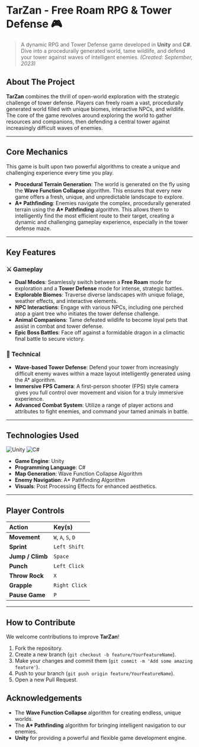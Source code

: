 # TarZan - Free Roam RPG & Tower Defense 🎮

> A dynamic RPG and Tower Defense game developed in **Unity** and **C#**. Dive into a procedurally generated world, tame wildlife, and defend your tower against waves of intelligent enemies. *(Created: September, 2023)*

## About The Project

**TarZan** combines the thrill of open-world exploration with the strategic challenge of tower defense. Players can freely roam a vast, procedurally generated world filled with unique biomes, interactive NPCs, and wildlife. The core of the game revolves around exploring the world to gather resources and companions, then defending a central tower against increasingly difficult waves of enemies.

---

## Core Mechanics

This game is built upon two powerful algorithms to create a unique and challenging experience every time you play.

-   **Procedural Terrain Generation**: The world is generated on the fly using the **Wave Function Collapse** algorithm. This ensures that every new game offers a fresh, unique, and unpredictable landscape to explore.
-   **A\* Pathfinding**: Enemies navigate the complex, procedurally generated terrain using the **A\* Pathfinding** algorithm. This allows them to intelligently find the most efficient route to their target, creating a dynamic and challenging gameplay experience, especially in the tower defense maze.

---

## Key Features

### ⚔️ Gameplay
* **Dual Modes**: Seamlessly switch between a **Free Roam** mode for exploration and a **Tower Defense** mode for intense, strategic battles.
* **Explorable Biomes**: Traverse diverse landscapes with unique foliage, weather effects, and interactive elements.
* **NPC Interactions**: Engage with various NPCs, including one perched atop a giant tree who initiates the tower defense challenge.
* **Animal Companions**: Tame defeated wildlife to become loyal pets that assist in combat and tower defense.
* **Epic Boss Battles**: Face off against a formidable dragon in a climactic final battle to secure victory.

### 🤖 Technical
* **Wave-based Tower Defense**: Defend your tower from increasingly difficult enemy waves within a maze layout intelligently generated using the A\* algorithm.
* **Immersive FPS Camera**: A first-person shooter (FPS) style camera gives you full control over movement and vision for a truly immersive experience.
* **Advanced Combat System**: Utilize a range of player actions and attributes to fight enemies, and command your tamed animals in battle.

---

## Technologies Used

![Unity](https://img.shields.io/badge/unity-%23000000.svg?style=for-the-badge&logo=unity&logoColor=white)
![C#](https://img.shields.io/badge/c%23-%23239120.svg?style=for-the-badge&logo=c-sharp&logoColor=white)

* **Game Engine**: Unity
* **Programming Language**: C#
* **Map Generation**: Wave Function Collapse Algorithm
* **Enemy Navigation**: A\* Pathfinding Algorithm
* **Visuals**: Post Processing Effects for enhanced aesthetics.

---

## Player Controls

| Action | Key(s) |
| :--- | :--- |
| **Movement** | `W`, `A`, `S`, `D` |
| **Sprint** | `Left Shift` |
| **Jump / Climb** | `Space` |
| **Punch** | `Left Click` |
| **Throw Rock** | `X` |
| **Grapple** | `Right Click` |
| **Pause Game** | `P` |

---

## How to Contribute

We welcome contributions to improve **TarZan**!

1.  Fork the repository.
2.  Create a new branch (`git checkout -b feature/YourFeatureName`).
3.  Make your changes and commit them (`git commit -m 'Add some amazing feature'`).
4.  Push to your branch (`git push origin feature/YourFeatureName`).
5.  Open a new Pull Request.

## Acknowledgements

-   The **Wave Function Collapse** algorithm for creating endless, unique worlds.
-   The **A\* Pathfinding** algorithm for bringing intelligent navigation to our enemies.
-   **Unity** for providing a powerful and flexible game development engine.

